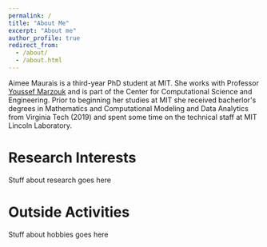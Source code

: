 ```yaml
---
permalink: /
title: "About Me"
excerpt: "About me"
author_profile: true
redirect_from: 
  - /about/
  - /about.html
---
```


Aimee Maurais is a third-year PhD student at MIT. She works with Professor [Youssef Marzouk](https://uqgroup.mit.edu/) and is part of the Center for Computational Science and Engineering. Prior to beginning her studies at MIT she received bacherlor's degrees in Mathematics and Computational Modeling and Data Analytics from Virginia Tech (2019) and spent some time on the technical staff at MIT Lincoln Laboratory. 

Research Interests
======
Stuff about research goes here 

Outside Activities
======
Stuff about hobbies goes here 

